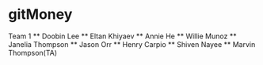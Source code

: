 # gitMoney
Team 1
** Doobin Lee
** Eltan Khiyaev
** Annie He
** Willie Munoz
** Janelia Thompson
** Jason Orr
** Henry Carpio
** Shiven Nayee
** Marvin Thompson(TA)
